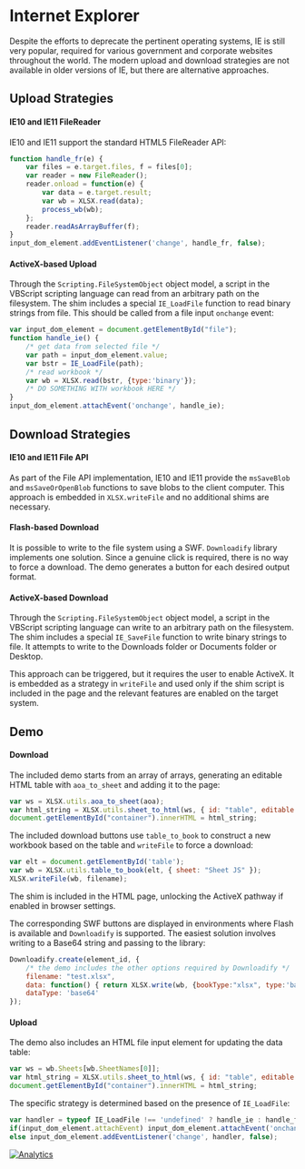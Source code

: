 # Internet Explorer

Despite the efforts to deprecate the pertinent operating systems, IE is still
very popular, required for various government and corporate websites throughout
the world.  The modern upload and download strategies are not available in older
versions of IE, but there are alternative approaches.


## Upload Strategies

#### IE10 and IE11 FileReader

IE10 and IE11 support the standard HTML5 FileReader API:

```js
function handle_fr(e) {
	var files = e.target.files, f = files[0];
	var reader = new FileReader();
	reader.onload = function(e) {
		var data = e.target.result;
		var wb = XLSX.read(data);
		process_wb(wb);
	};
	reader.readAsArrayBuffer(f);
}
input_dom_element.addEventListener('change', handle_fr, false);
```

#### ActiveX-based Upload

Through the `Scripting.FileSystemObject` object model, a script in the VBScript
scripting language can read from an arbitrary path on the filesystem.  The shim
includes a special `IE_LoadFile` function to read binary strings from file. This
should be called from a file input `onchange` event:

```js
var input_dom_element = document.getElementById("file");
function handle_ie() {
	/* get data from selected file */
	var path = input_dom_element.value;
	var bstr = IE_LoadFile(path);
	/* read workbook */
	var wb = XLSX.read(bstr, {type:'binary'});
	/* DO SOMETHING WITH workbook HERE */
}
input_dom_element.attachEvent('onchange', handle_ie);
```


## Download Strategies

#### IE10 and IE11 File API

As part of the File API implementation, IE10 and IE11 provide the `msSaveBlob`
and `msSaveOrOpenBlob` functions to save blobs to the client computer.  This
approach is embedded in `XLSX.writeFile` and no additional shims are necessary.

#### Flash-based Download

It is possible to write to the file system using a SWF.  `Downloadify` library
implements one solution.  Since a genuine click is required, there is no way to
force a download.  The demo generates a button for each desired output format.

#### ActiveX-based Download

Through the `Scripting.FileSystemObject` object model, a script in the VBScript
scripting language can write to an arbitrary path on the filesystem.  The shim
includes a special `IE_SaveFile` function to write binary strings to file.  It
attempts to write to the Downloads folder or Documents folder or Desktop.

This approach can be triggered, but it requires the user to enable ActiveX.  It
is embedded as a strategy in `writeFile` and used only if the shim script is
included in the page and the relevant features are enabled on the target system.


## Demo

#### Download

The included demo starts from an array of arrays, generating an editable HTML
table with `aoa_to_sheet` and adding it to the page:

```js
var ws = XLSX.utils.aoa_to_sheet(aoa);
var html_string = XLSX.utils.sheet_to_html(ws, { id: "table", editable: true });
document.getElementById("container").innerHTML = html_string;
```

The included download buttons use `table_to_book` to construct a new workbook
based on the table and `writeFile` to force a download:


```js
var elt = document.getElementById('table');
var wb = XLSX.utils.table_to_book(elt, { sheet: "Sheet JS" });
XLSX.writeFile(wb, filename);
```

The shim is included in the HTML page, unlocking the ActiveX pathway if enabled
in browser settings.

The corresponding SWF buttons are displayed in environments where Flash is
available and `Downloadify` is supported.  The easiest solution involves writing
to a Base64 string and passing to the library:

```js
Downloadify.create(element_id, {
	/* the demo includes the other options required by Downloadify */
	filename: "test.xlsx",
	data: function() { return XLSX.write(wb, {bookType:"xlsx", type:'base64'}); },
	dataType: 'base64'
});
```

#### Upload

The demo also includes an HTML file input element for updating the data table:

```js
var ws = wb.Sheets[wb.SheetNames[0]];
var html_string = XLSX.utils.sheet_to_html(ws, { id: "table", editable: true });
document.getElementById("container").innerHTML = html_string;
```

The specific strategy is determined based on the presence of `IE_LoadFile`:

```js
var handler = typeof IE_LoadFile !== 'undefined' ? handle_ie : handle_fr;
if(input_dom_element.attachEvent) input_dom_element.attachEvent('onchange', handler);
else input_dom_element.addEventListener('change', handler, false);
```

[![Analytics](https://ga-beacon.appspot.com/UA-36810333-1/SheetJS/js-xlsx?pixel)](https://github.com/SheetJS/js-xlsx)
